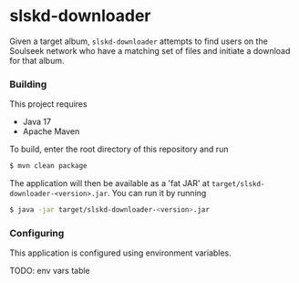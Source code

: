 # slskd-downloader

Given a target album, `slskd-downloader` attempts to find users on the Soulseek network who have a matching set of 
files and initiate a download for that album.

### Building

This project requires
- Java 17
- Apache Maven

To build, enter the root directory of this repository and run

```bash
$ mvn clean package
```

The application will then be available as a 'fat JAR' at `target/slskd-downloader-<version>.jar`. You can run it by 
running

```bash
$ java -jar target/slskd-downloader-<version>.jar
```

### Configuring

This application is configured using environment variables.

TODO: env vars table